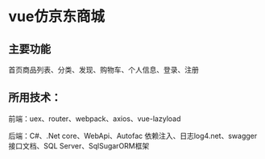 # vue仿京东商城

## 主要功能
首页商品列表、分类、发现、购物车、个人信息、登录、注册

## 所用技术：
前端：uex、router、webpack、axios、vue-lazyload

后端：C#、.Net core、WebApi、Autofac 依赖注入、日志log4.net、swagger 接口文档、SQL Server、SqlSugarORM框架
